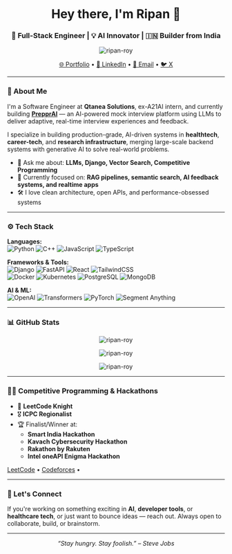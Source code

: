 <h1 align="center">Hey there, I'm Ripan 👋</h1>
<h3 align="center">🚀 Full-Stack Engineer | 💡 AI Innovator | 🇮🇳 Builder from India</h3>

<p align="center">
  <img src="https://komarev.com/ghpvc/?username=ripan-roy&label=Profile+Views&color=0e75b6&style=flat" alt="ripan-roy" />
</p>

<p align="center">
  <a href="https://ripan.dev" target="_blank">🌐 Portfolio</a> • 
  <a href="https://www.linkedin.com/in/ripan-roy-6aa744200/" target="_blank">💼 LinkedIn</a> • 
  <a href="mailto:ripanroy111@gmail.com">📧 Email</a> • 
  <a href="https://x.com/idxitachi" target="_blank">🐦 X</a>
</p>

---

### 🧠 About Me
I'm a Software Engineer at **Qtanea Solutions**, ex-A21AI intern, and currently building [**PrepprAI**](https://prepprai.com) — an AI-powered mock interview platform using LLMs to deliver adaptive, real-time interview experiences and feedback.

I specialize in building production-grade, AI-driven systems in **healthtech**, **career-tech**, and **research infrastructure**, merging large-scale backend systems with generative AI to solve real-world problems.

- 💬 Ask me about: **LLMs, Django, Vector Search, Competitive Programming**
- 🧠 Currently focused on: **RAG pipelines, semantic search, AI feedback systems, and realtime apps**
- 🛠️ I love clean architecture, open APIs, and performance-obsessed systems

---

### ⚙️ Tech Stack

**Languages:**  
![Python](https://img.shields.io/badge/-Python-333?style=flat&logo=python) ![C++](https://img.shields.io/badge/-C++-333?style=flat&logo=cplusplus) ![JavaScript](https://img.shields.io/badge/-JavaScript-333?style=flat&logo=javascript) ![TypeScript](https://img.shields.io/badge/-TypeScript-333?style=flat&logo=typescript)

**Frameworks & Tools:**  
![Django](https://img.shields.io/badge/-Django-092E20?style=flat&logo=django) ![FastAPI](https://img.shields.io/badge/-FastAPI-009688?style=flat&logo=fastapi) ![React](https://img.shields.io/badge/-React-333?style=flat&logo=react) ![TailwindCSS](https://img.shields.io/badge/-Tailwind-06B6D4?style=flat&logo=tailwind-css)  
![Docker](https://img.shields.io/badge/-Docker-2496ED?style=flat&logo=docker) ![Kubernetes](https://img.shields.io/badge/-Kubernetes-326CE5?style=flat&logo=kubernetes) ![PostgreSQL](https://img.shields.io/badge/-PostgreSQL-336791?style=flat&logo=postgresql) ![MongoDB](https://img.shields.io/badge/-MongoDB-4EA94B?style=flat&logo=mongodb)

**AI & ML:**  
![OpenAI](https://img.shields.io/badge/-OpenAI-333?style=flat&logo=openai) ![Transformers](https://img.shields.io/badge/-Huggingface-FFD21F?style=flat&logo=hugging-face) ![PyTorch](https://img.shields.io/badge/-PyTorch-EE4C2C?style=flat&logo=pytorch) ![Segment Anything](https://img.shields.io/badge/-SAM-333?style=flat)

---

### 📊 GitHub Stats

<p align="center">
  <img src="https://github-readme-stats.vercel.app/api?username=ripan-roy&show_icons=true&theme=radical" alt="ripan-roy" />
</p>
<p align="center">
  <img src="https://github-readme-streak-stats.herokuapp.com/?user=ripan-roy&theme=radical" alt="ripan-roy" />
</p>
<p align="center">
  <img src="https://github-readme-stats.vercel.app/api/top-langs?username=ripan-roy&layout=compact&theme=radical" alt="ripan-roy" />
</p>

---

### 🧗‍♂️ Competitive Programming & Hackathons

- 🏅 **LeetCode Knight**
- 🎖️ **ICPC Regionalist**
- 🏆 Finalist/Winner at:
  - **Smart India Hackathon**
  - **Kavach Cybersecurity Hackathon**
  - **Rakathon by Rakuten**
  - **Intel oneAPI Enigma Hackathon**

<p>
  <a href="https://leetcode.com/u/ripan_roy" target="_blank">LeetCode</a> •
  <a href="https://codeforces.com/profile/Ripan-Roy" target="_blank">Codeforces</a> •
</p>

---

### 📢 Let's Connect
If you're working on something exciting in **AI**, **developer tools**, or **healthcare tech**, or just want to bounce ideas — reach out. Always open to collaborate, build, or brainstorm.



---

<p align="center"><i>“Stay hungry. Stay foolish.” – Steve Jobs</i></p>
